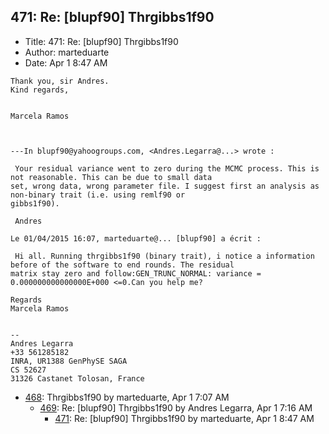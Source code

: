 ## 471: Re: [blupf90] Thrgibbs1f90

- Title: 471: Re: [blupf90] Thrgibbs1f90
- Author: marteduarte
- Date: Apr 1 8:47 AM
```
Thank you, sir Andres.
Kind regards,


Marcela Ramos



---In blupf90@yahoogroups.com, <Andres.Legarra@...> wrote :

 Your residual variance went to zero during the MCMC process. This is not reasonable. This can be due to small data
set, wrong data, wrong parameter file. I suggest first an analysis as non-binary trait (i.e. using remlf90 or
gibbs1f90).

 Andres

Le 01/04/2015 16:07, marteduarte@... [blupf90] a écrit :

 Hi all. Running thrgibbs1f90 (binary trait), i notice a information before of the software to end rounds. The residual
matrix stay zero and follow:GEN_TRUNC_NORMAL: variance = 0.000000000000000E+000 <=0.Can you help me?

Regards
Marcela Ramos
 

-- 
Andres Legarra
+33 561285182
INRA, UR1388 GenPhySE SAGA
CS 52627
31326 Castanet Tolosan, France 
```

- [468](0468.md): Thrgibbs1f90 by marteduarte, Apr 1 7:07 AM
    - [469](0469.md): Re: [blupf90] Thrgibbs1f90 by Andres Legarra, Apr 1 7:16 AM
        - [471](0471.md): Re: [blupf90] Thrgibbs1f90 by marteduarte, Apr 1 8:47 AM
